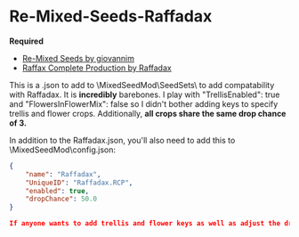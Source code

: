 # Re-Mixed-Seeds-Raffadax

**Required**
- [Re-Mixed Seeds by giovannim](https://www.nexusmods.com/stardewvalley/mods/22311)
- [Raffax Complete Production by Raffadax](https://www.nexusmods.com/stardewvalley/mods/8256)

This is a .json to add to \MixedSeedMod\SeedSets\ to add compatability with Raffadax. It is **incredibly** barebones. I play with "TrellisEnabled": true and "FlowersInFlowerMix": false so I didn't bother adding keys to specify trellis and flower crops. Additionally, **all crops share the same drop chance of 3.** 

In addition to the Raffadax.json, you'll also need to add this to \MixedSeedMod\config.json:

```json
{
    "name": "Raffadax",
    "UniqueID": "Raffadax.RCP",
    "enabled": true,
    "dropChance": 50.0
}

If anyone wants to add trellis and flower keys as well as adjust the drop chances feel free, I just figured this was better than nothing for now.
